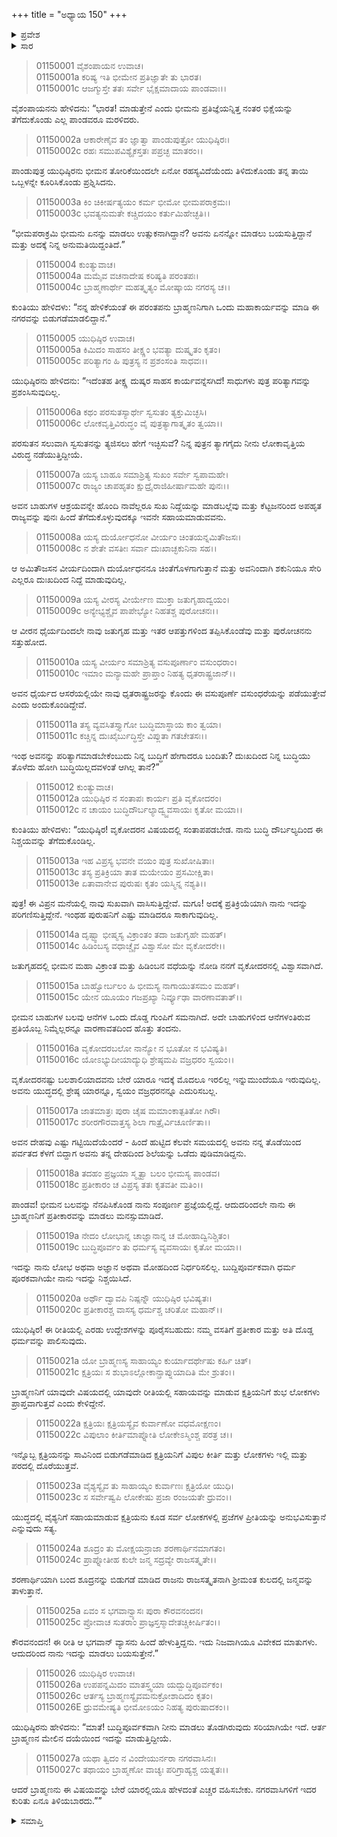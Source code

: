+++
title = "ಅಧ್ಯಾಯ 150"
+++

<details><summary>ಪ್ರವೇಶ</summary>


।।   ಓಂ ಓಂ ನಮೋ ನಾರಾಯಣಾಯ।।   ಶ್ರೀ ವೇದವ್ಯಾಸಾಯ ನಮಃ ।।

ಶ್ರೀ ಕೃಷ್ಣದ್ವೈಪಾಯನ ವೇದವ್ಯಾಸ ವಿರಚಿತ  

**ಶ್ರೀ ಮಹಾಭಾರತ**

**ಆದಿ ಪರ್ವ**

**ಬಕವಧ ಪರ್ವ**

**ಅಧ್ಯಾಯ 150**

</details>


<details><summary>ಸಾರ</summary>

ಕುಂತಿಯ ಯೋಜನೆಯನ್ನು ಕೇಳಿ ಯುಧಿಷ್ಠಿರನು ತನ್ನ ಅಸಂತೋಷವನ್ನು ವ್ಯಕ್ತಪಡಿಸುವುದು (1-11). ಕುಂತಿಯು ತಾನು ಮಾಡಲಿಚ್ಛಿಸಿರುವುದರ ಕಾರಣವನ್ನು ತಿಳಿಸಿದಾಗ ಯುಧಿಷ್ಠಿರನು ಒಪ್ಪಿಕೊಳ್ಳುವುದು (12-27).

</details>


> 01150001 ವೈಶಂಪಾಯನ ಉವಾಚ।  
01150001a ಕರಿಷ್ಯ ಇತಿ ಭೀಮೇನ ಪ್ರತಿಜ್ಞಾತೇ ತು ಭಾರತ।   
01150001c ಆಜಗ್ಮುಸ್ತೇ ತತಃ ಸರ್ವೇ ಭೈಕ್ಷಮಾದಾಯ ಪಾಂಡವಾಃ।।

ವೈಶಂಪಾಯನನು ಹೇಳಿದನು: “ಭಾರತ! ಮಾಡುತ್ತೇನೆ ಎಂದು ಭೀಮನು ಪ್ರತಿಜ್ಞೆಯನ್ನಿತ್ತ ನಂತರ ಭಿಕ್ಷೆಯನ್ನು ತೆಗೆದುಕೊಂಡು ಎಲ್ಲ ಪಾಂಡವರೂ ಮರಳಿದರು.

> 01150002a ಆಕಾರೇಣೈವ ತಂ ಜ್ಞಾತ್ವಾ ಪಾಂಡುಪುತ್ರೋ ಯುಧಿಷ್ಠಿರಃ।  
01150002c ರಹಃ ಸಮುಪವಿಶ್ಯೈಕಸ್ತತಃ ಪಪ್ರಚ್ಛ ಮಾತರಂ।।

ಪಾಂಡುಪುತ್ರ ಯುಧಿಷ್ಠಿರನು ಭೀಮನ ತೋರಿಕೆಯಿಂದಲೇ ಏನೋ ರಹಸ್ಯವಿದೆಯೆಂದು ತಿಳಿದುಕೊಂಡು ತನ್ನ ತಾಯಿ ಒಬ್ಬಳನ್ನೇ ಕೂರಿಸಿಕೊಂಡು ಪ್ರಶ್ನಿಸಿದನು.

> 01150003a ಕಿಂ ಚಿಕೀರ್ಷತ್ಯಯಂ ಕರ್ಮ ಭೀಮೋ ಭೀಮಪರಾಕ್ರಮಃ।  
01150003c ಭವತ್ಯನುಮತೇ ಕಚ್ಚಿದಯಂ ಕರ್ತುಮಿಹೇಚ್ಛತಿ।।

“ಭೀಮಪರಾಕ್ರಮಿ ಭೀಮನು ಏನನ್ನು ಮಾಡಲು ಉತ್ಸುಕನಾಗಿದ್ದಾನೆ? ಅವನು ಏನನ್ನೋ ಮಾಡಲು ಬಯಸುತ್ತಿದ್ದಾನೆ ಮತ್ತು ಅದಕ್ಕೆ ನಿನ್ನ ಅನುಮತಿಯಿದ್ದಂತಿದೆ.”

> 01150004 ಕುಂತ್ಯುವಾಚ।  
01150004a ಮಮೈವ ವಚನಾದೇಷ ಕರಿಷ್ಯತಿ ಪರಂತಪಃ।  
01150004c ಬ್ರಾಹ್ಮಣಾರ್ಥೇ ಮಹತ್ಕೃತ್ಯಂ ಮೋಷ್ಕಾಯ ನಗರಸ್ಯ ಚ।।

ಕುಂತಿಯು ಹೇಳಿದಳು: “ನನ್ನ ಹೇಳಿಕೆಯಂತೆ ಈ ಪರಂತಪನು ಬ್ರಾಹ್ಮಣನಿಗಾಗಿ ಒಂದು ಮಹಾಕಾರ್ಯವನ್ನು ಮಾಡಿ ಈ ನಗರವನ್ನು ಬಿಡುಗಡೆಮಾಡಲಿದ್ದಾನೆ.”

> 01150005 ಯುಧಿಷ್ಠಿರ ಉವಾಚ।  
01150005a ಕಿಮಿದಂ ಸಾಹಸಂ ತೀಕ್ಷ್ಣಂ ಭವತ್ಯಾ ದುಷ್ಕೃತಂ ಕೃತಂ।  
01150005c ಪರಿತ್ಯಾಗಂ ಹಿ ಪುತ್ರಸ್ಯ ನ ಪ್ರಶಂಸಂತಿ ಸಾಧವಃ।।

ಯುಧಿಷ್ಠಿರನು ಹೇಳಿದನು: “ಇದೆಂತಹ ತೀಕ್ಷ್ಣ ದುಷ್ಕರ ಸಾಹಸ ಕಾರ್ಯವನ್ನೆಸಗಿದೆ! ಸಾಧುಗಳು ಪುತ್ರ ಪರಿತ್ಯಾಗವನ್ನು ಪ್ರಶಂಸಿಸುವುದಿಲ್ಲ.

> 01150006a ಕಥಂ ಪರಸುತಸ್ಯಾರ್ಥೇ ಸ್ವಸುತಂ ತ್ಯಕ್ತುಮಿಚ್ಛಸಿ।  
01150006c ಲೋಕವೃತ್ತಿವಿರುದ್ಧಂ ವೈ ಪುತ್ರತ್ಯಾಗಾತ್ಕೃತಂ ತ್ವಯಾ।।

ಪರಸುತನ ಸಲುವಾಗಿ ಸ್ವಸುತನನ್ನು ತ್ಯಜಿಸಲು ಹೇಗೆ ಇಚ್ಛಿಸುವೆ? ನಿನ್ನ ಪುತ್ರನ ತ್ಯಾಗಗೈದು ನೀನು ಲೋಕಾವೃತ್ತಿಯ ವಿರುದ್ಧ ನಡೆಯುತ್ತಿದ್ದೀಯೆ.

> 01150007a ಯಸ್ಯ ಬಾಹೂ ಸಮಾಶ್ರಿತ್ಯ ಸುಖಂ ಸರ್ವೇ ಸ್ವಪಾಮಹೇ।  
01150007c ರಾಜ್ಯಂ ಚಾಪಹೃತಂ ಕ್ಷುದ್ರೈರಾಜಿಹೀರ್ಷಾಮಹೇ ಪುನಃ।।

ಅವನ ಬಾಹುಗಳ ಆಶ್ರಯವನ್ನೇ ಹೊಂದಿ ನಾವೆಲ್ಲರೂ ಸುಖ ನಿದ್ದೆಯನ್ನು ಮಾಡಬಲ್ಲೆವು ಮತ್ತು ಕೆಟ್ಟಜನರಿಂದ ಅಪಹೃತ ರಾಜ್ಯವನ್ನು ಪುನಃ ಹಿಂದೆ ತೆಗೆದುಕೊಳ್ಳುವುದಕ್ಕೂ ಇವನೇ ಸಹಾಯಮಾಡುವವನು.

> 01150008a ಯಸ್ಯ ದುರ್ಯೋಧನೋ ವೀರ್ಯಂ ಚಿಂತಯನ್ನಮಿತೌಜಸಃ।   
01150008c ನ ಶೇತೇ ವಸತೀಃ ಸರ್ವಾ ದುಃಖಾಚ್ಛಕುನಿನಾ ಸಹ।।

ಆ ಅಮಿತೌಜಸನ ವೀರ್ಯದಿಂದಾಗಿ ದುರ್ಯೋಧನನೂ ಚಿಂತೆಗೊಳಗಾಗುತ್ತಾನೆ ಮತ್ತು ಅವನಿಂದಾಗಿ ಶಕುನಿಯೂ ಸೇರಿ ಎಲ್ಲರೂ ದುಃಖದಿಂದ ನಿದ್ದೆ ಮಾಡುವುದಿಲ್ಲ.

> 01150009a ಯಸ್ಯ ವೀರಸ್ಯ ವೀರ್ಯೇಣ ಮುಕ್ತಾ ಜತುಗೃಹಾದ್ವಯಂ।  
01150009c ಅನ್ಯೇಭ್ಯಶ್ಚೈವ ಪಾಪೇಭ್ಯೋ ನಿಹತಶ್ಚ ಪುರೋಚನಃ।।

ಆ ವೀರನ ಧೈರ್ಯದಿಂದಲೇ ನಾವು ಜತುಗೃಹ ಮತ್ತು ಇತರ ಆಪತ್ತುಗಳಿಂದ ತಪ್ಪಿಸಿಕೊಂಡೆವು ಮತ್ತು ಪುರೋಚನನು ಸತ್ತುಹೋದ.

> 01150010a ಯಸ್ಯ ವೀರ್ಯಂ ಸಮಾಶ್ರಿತ್ಯ ವಸುಪೂರ್ಣಾಂ ವಸುಂಧರಾಂ।  
01150010c ಇಮಾಂ ಮನ್ಯಾಮಹೇ ಪ್ರಾಪ್ತಾಂ ನಿಹತ್ಯ ಧೃತರಾಷ್ಟ್ರಜಾನ್।।

ಅವನ ಧೈರ್ಯದ ಆಸರೆಯಲ್ಲಿಯೇ ನಾವು ಧೃತರಾಷ್ಟ್ರಜರನ್ನು ಕೊಂದು ಈ ವಸುಪೂರ್ಣೆ ವಸುಂಧರೆಯನ್ನು ಪಡೆಯುತ್ತೇವೆ ಎಂದು ಅಂದುಕೊಂಡಿದ್ದೇವೆ.

> 01150011a ತಸ್ಯ ವ್ಯವಸಿತಸ್ತ್ಯಾಗೋ ಬುದ್ಧಿಮಾಸ್ಥಾಯ ಕಾಂ ತ್ವಯಾ।  
01150011c ಕಚ್ಚಿನ್ನ ದುಃಖೈರ್ಬುದ್ಧಿಸ್ತೇ ವಿಪ್ಲುತಾ ಗತಚೇತಸಃ।।

ಇಂಥ ಅವನನ್ನು ಪರಿತ್ಯಾಗಮಾಡಬೇಕೆಂಬುದು ನಿನ್ನ ಬುದ್ಧಿಗೆ ಹೇಗಾದರೂ ಬಂದಿತು? ದುಃಖದಿಂದ ನಿನ್ನ ಬುದ್ಧಿಯು ತೊಳೆದು ಹೋಗಿ ಬುದ್ಧಿಯಿಲ್ಲದವಳಂತೆ ಆಗಿಲ್ಲ ತಾನೆ?”

> 01150012 ಕುಂತ್ಯುವಾಚ।  
01150012a ಯುಧಿಷ್ಠಿರ ನ ಸಂತಾಪಃ ಕಾರ್ಯಃ ಪ್ರತಿ ವೃಕೋದರಂ।   
01150012c ನ ಚಾಯಂ ಬುದ್ಧಿದೌರ್ಬಲ್ಯಾದ್ವ್ಯ್ಯವಸಾಯಃ ಕೃತೋ ಮಯಾ।।

ಕುಂತಿಯು ಹೇಳಿದಳು: “ಯುಧಿಷ್ಠಿರ! ವೃಕೋದರನ ವಿಷಯದಲ್ಲಿ ಸಂತಾಪಪಡಬೇಡ. ನಾನು ಬುದ್ಧಿ ದೌರ್ಬಲ್ಯದಿಂದ ಈ ನಿಶ್ಚಯವನ್ನು ತೆಗೆದುಕೊಂಡಿಲ್ಲ.

> 01150013a ಇಹ ವಿಪ್ರಸ್ಯ ಭವನೇ ವಯಂ ಪುತ್ರ ಸುಖೋಷಿತಾಃ।  
01150013c ತಸ್ಯ ಪ್ರತಿಕ್ರಿಯಾ ತಾತ ಮಯೇಯಂ ಪ್ರಸಮೀಕ್ಷಿತಾ।   
01150013e ಏತಾವಾನೇವ ಪುರುಷಃ ಕೃತಂ ಯಸ್ಮಿನ್ನ ನಶ್ಯತಿ।।

ಪುತ್ರ! ಈ ವಿಪ್ರನ ಮನೆಯಲ್ಲಿ ನಾವು ಸುಖವಾಗಿ ವಾಸಿಸುತ್ತಿದ್ದೇವೆ. ಮಗೂ! ಅದಕ್ಕೆ ಪ್ರತಿಕ್ರಿಯೆಯಾಗಿ ನಾನು ಇದನ್ನು ಪರಿಗಣಿಸುತ್ತಿದ್ದೇನೆ. ಇಂಥಹ ಪುರುಷನಿಗೆ ಎಷ್ಟು ಮಾಡಿದರೂ ಸಾಕಾಗುವುದಿಲ್ಲ.

> 01150014a ದೃಷ್ಟ್ವಾ ಭೀಷ್ಮಸ್ಯ ವಿಕ್ರಾಂತಂ ತದಾ ಜತುಗೃಹೇ ಮಹತ್।  
01150014c ಹಿಡಿಂಬಸ್ಯ ವಧಾಚ್ಚೈವ ವಿಶ್ವಾಸೋ ಮೇ ವೃಕೋದರೇ।।

ಜತುಗೃಹದಲ್ಲಿ ಭೀಮನ ಮಹಾ ವಿಕ್ರಾಂತ ಮತ್ತು ಹಿಡಿಂಬನ ವಧೆಯನ್ನು ನೋಡಿ ನನಗೆ ವೃಕೋದರನಲ್ಲಿ ವಿಶ್ವಾಸವಾಗಿದೆ.

> 01150015a ಬಾಹ್ವೋರ್ಬಲಂ ಹಿ ಭೀಮಸ್ಯ ನಾಗಾಯುತಸಮಂ ಮಹತ್।  
01150015c ಯೇನ ಯೂಯಂ ಗಜಪ್ರಖ್ಯಾ ನಿರ್ವ್ಯೂಢಾ ವಾರಣಾವತಾತ್।।

ಭೀಮನ ಬಾಹುಗಳ ಬಲವು ಆನೆಗಳ ಒಂದು ದೊಡ್ಡ ಗುಂಪಿಗೆ ಸಮನಾಗಿದೆ. ಅದೇ ಬಾಹುಗಳಿಂದ ಆನೆಗಳಂತಿರುವ ಪ್ರತಿಯೊಬ್ಬ ನಿಮ್ಮೆಲ್ಲರನ್ನೂ ವಾರಣಾವತದಿಂದ ಹೊತ್ತು ತಂದನು.

> 01150016a ವೃಕೋದರಬಲೋ ನಾನ್ಯೋ ನ ಭೂತೋ ನ ಭವಿಷ್ಯತಿ।  
01150016c ಯೋಽಭ್ಯುದೀಯಾದ್ಯುಧಿ ಶ್ರೇಷ್ಠಮಪಿ ವಜ್ರಧರಂ ಸ್ವಯಂ।।

ವೃಕೋದರನಷ್ಟು ಬಲಶಾಲಿಯಾದವನು ಬೇರೆ ಯಾರೂ ಇದಕ್ಕೆ ಮೊದಲೂ ಇರಲಿಲ್ಲ ಇನ್ನುಮುಂದೆಯೂ ಇರುವುದಿಲ್ಲ. ಅವನು ಯುದ್ಧದಲ್ಲಿ ಶ್ರೇಷ್ಠ ಯಾರನ್ನೂ, ಸ್ವಯಂ ವಜ್ರಧರನನ್ನೂ ಎದುರಿಸಬಲ್ಲ.

> 01150017a ಜಾತಮಾತ್ರಃ ಪುರಾ ಚೈಷ ಮಮಾಂಕಾತ್ಪತಿತೋ ಗಿರೌ।  
01150017c ಶರೀರಗೌರವಾತ್ತಸ್ಯ ಶಿಲಾ ಗಾತ್ರೈರ್ವಿಚೂರ್ಣಿತಾ।।

ಅವನ ದೇಹವು ಎಷ್ಟು ಗಟ್ಟಿಯಿದೆಯೆಂದರೆ - ಹಿಂದೆ ಹುಟ್ಟಿದ ಕೆಲವೇ ಸಮಯದಲ್ಲಿ ಅವನು ನನ್ನ ತೊಡೆಯಿಂದ ಪರ್ವತದ ಕೆಳಗೆ ಬಿದ್ದಾಗ ಅವನು ತನ್ನ ದೇಹದಿಂದ ಶಿಲೆಯನ್ನು ಒಡೆದು ಪುಡಿಮಾಡಿದ್ದನು.

> 01150018a ತದಹಂ ಪ್ರಜ್ಞಯಾ ಸ್ಮೃತ್ವಾ ಬಲಂ ಭೀಮಸ್ಯ ಪಾಂಡವ।  
01150018c ಪ್ರತೀಕಾರಂ ಚ ವಿಪ್ರಸ್ಯ ತತಃ ಕೃತವತೀ ಮತಿಂ।।

ಪಾಂಡವ! ಭೀಮನ ಬಲವನ್ನು ನೆನಪಿಸಿಕೊಂಡ ನಾನು ಸಂಪೂರ್ಣ ಪ್ರಜ್ಞೆಯಲ್ಲಿದ್ದೆ. ಆದುದರಿಂದಲೇ ನಾನು ಈ ಬ್ರಾಹ್ಮಣನಿಗೆ ಪ್ರತೀಕಾರವನ್ನು ಮಾಡಲು ಮನಸ್ಸುಮಾಡಿದೆ.

> 01150019a ನೇದಂ ಲೋಭಾನ್ನ ಚಾಜ್ಞಾನಾನ್ನ ಚ ಮೋಹಾದ್ವಿನಿಶ್ಚಿತಂ।  
01150019c ಬುದ್ಧಿಪೂರ್ವಂ ತು ಧರ್ಮಸ್ಯ ವ್ಯವಸಾಯಃ ಕೃತೋ ಮಯಾ।।

ಇದನ್ನು ನಾನು ಲೋಭ ಅಥವಾ ಅಜ್ಞಾನ ಅಥವಾ ಮೋಹದಿಂದ ನಿರ್ಧರಿಸಲಿಲ್ಲ. ಬುದ್ದಿಪೂರ್ವಕವಾಗಿ ಧರ್ಮ ಪೂರಕವಾಗಿಯೇ ನಾನು ಇದನ್ನು ನಿಶ್ಚಯಿಸಿದೆ.

> 01150020a ಅರ್ಥೌ ದ್ವಾವಪಿ ನಿಷ್ಪನ್ನೌ ಯುಧಿಷ್ಠಿರ ಭವಿಷ್ಯತಃ।  
01150020c ಪ್ರತೀಕಾರಶ್ಚ ವಾಸಸ್ಯ ಧರ್ಮಶ್ಚ ಚರಿತೋ ಮಹಾನ್।।

ಯುಧಿಷ್ಠಿರ! ಈ ರೀತಿಯಲ್ಲಿ ಎರಡು ಉದ್ದೇಶಗಳನ್ನು ಪೂರೈಸಬಹುದು: ನಮ್ಮ ವಸತಿಗೆ ಪ್ರತೀಕಾರ ಮತ್ತು ಅತಿ ದೊಡ್ಡ ಧರ್ಮವನ್ನು ಪಾಲಿಸುವುದು.

> 01150021a ಯೋ ಬ್ರಾಹ್ಮಣಸ್ಯ ಸಾಹಾಯ್ಯಂ ಕುರ್ಯಾದರ್ಥೇಷು ಕರ್ಹಿ ಚಿತ್।  
01150021c ಕ್ಷತ್ರಿಯಃ ಸ ಶುಭಾಽಲ್ಲೋಕಾನ್ಪ್ರಾಪ್ನುಯಾದಿತಿ ಮೇ ಶ್ರುತಂ।।

ಬ್ರಾಹ್ಮಣನಿಗೆ ಯಾವುದೇ ವಿಷಯದಲ್ಲಿ ಯಾವುದೇ ರೀತಿಯಲ್ಲಿ ಸಹಾಯವನ್ನು ಮಾಡುವ ಕ್ಷತ್ರಿಯನಿಗೆ ಶುಭ ಲೋಕಗಳು ಪ್ರಾಪ್ತವಾಗುತ್ತವೆ ಎಂದು ಕೇಳಿದ್ದೇನೆ.

> 01150022a ಕ್ಷತ್ರಿಯಃ ಕ್ಷತ್ರಿಯಸ್ಯೈವ ಕುರ್ವಾಣೋ ವಧಮೋಕ್ಷಣಂ।  
01150022c ವಿಪುಲಾಂ ಕೀರ್ತಿಮಾಪ್ನೋತಿ ಲೋಕೇಽಸ್ಮಿಂಶ್ಚ ಪರತ್ರ ಚ।।

ಇನ್ನೊಬ್ಬ ಕ್ಷತ್ರಿಯನನ್ನು ಸಾವಿನಿಂದ ಬಿಡುಗಡೆಮಾಡಿದ ಕ್ಷತ್ರಿಯನಿಗೆ ವಿಪುಲ ಕೀರ್ತಿ ಮತ್ತು ಲೋಕಗಳು ಇಲ್ಲಿ ಮತ್ತು ಪರದಲ್ಲಿ ದೊರೆಯುತ್ತವೆ.

> 01150023a ವೈಶ್ಯಸ್ಯೈವ ತು ಸಾಹಾಯ್ಯಂ ಕುರ್ವಾಣಃ ಕ್ಷತ್ರಿಯೋ ಯುಧಿ।  
01150023c ಸ ಸರ್ವೇಷ್ವಪಿ ಲೋಕೇಷು ಪ್ರಜಾ ರಂಜಯತೇ ಧ್ರುವಂ।।

ಯುದ್ಧದಲ್ಲಿ ವೈಶ್ಯನಿಗೆ ಸಹಾಯಮಾಡುವ ಕ್ಷತ್ರಿಯನು ಕೂಡ ಸರ್ವ ಲೋಕಗಳಲ್ಲಿ ಪ್ರಜೆಗಳ ಪ್ರೀತಿಯನ್ನು ಅನುಭವಿಸುತ್ತಾನೆ ಎನ್ನುವುದು ಸತ್ಯ.

> 01150024a ಶೂದ್ರಂ ತು ಮೋಕ್ಷಯನ್ರಾಜಾ ಶರಣಾರ್ಥಿನಮಾಗತಂ।  
01150024c ಪ್ರಾಪ್ನೋತೀಹ ಕುಲೇ ಜನ್ಮ ಸದ್ರವ್ಯೇ ರಾಜಸತ್ಕೃತೇ।।

ಶರಣಾರ್ಥಿಯಾಗಿ ಬಂದ ಶೂದ್ರನನ್ನು ಬಿಡುಗಡೆ ಮಾಡಿದ ರಾಜನು ರಾಜಸತ್ಕೃತನಾಗಿ ಶ್ರೀಮಂತ ಕುಲದಲ್ಲಿ ಜನ್ಮವನ್ನು ತಾಳುತ್ತಾನೆ.

> 01150025a ಏವಂ ಸ ಭಗವಾನ್ವ್ಯಾಸಃ ಪುರಾ ಕೌರವನಂದನ।  
01150025c ಪ್ರೋವಾಚ ಸುತರಾಂ ಪ್ರಾಜ್ಞಸ್ತಸ್ಮಾದೇತಚ್ಚಿಕೀರ್ಷಿತಂ।।

ಕೌರವನಂದನ! ಈ ರೀತಿ ಆ ಭಗವಾನ್ ವ್ಯಾಸನು ಹಿಂದೆ ಹೇಳುತ್ತಿದ್ದನು. ಇದು ನಿಜವಾಗಿಯೂ ವಿವೇಕದ ಮಾತುಗಳು. ಆದುದರಿಂದ ನಾನು ಇದನ್ನು ಮಾಡಲು ಬಯಸುತ್ತೇನೆ.”

> 01150026 ಯುಧಿಷ್ಠಿರ ಉವಾಚ।  
01150026a ಉಪಪನ್ನಮಿದಂ ಮಾತಸ್ತ್ವಯಾ ಯದ್ಬುದ್ಧಿಪೂರ್ವಕಂ।  
01150026c ಆರ್ತಸ್ಯ ಬ್ರಾಹ್ಮಣಸ್ಯೈವಮನುಕ್ರೋಶಾದಿದಂ ಕೃತಂ।  
01150026E ಧ್ರುವಮೇಷ್ಯತಿ ಭೀಮೋಽಯಂ ನಿಹತ್ಯ ಪುರುಷಾದಕಂ।।

ಯುಧಿಷ್ಠಿರನು ಹೇಳಿದನು: “ಮಾತೆ! ಬುದ್ಧಿಪೂರ್ವಕವಾಗಿ ನೀನು ಮಾಡಲು ತೊಡಗಿರುವುದು ಸರಿಯಾಗಿಯೇ ಇದೆ. ಆರ್ತ ಬ್ರಾಹ್ಮಣನ ಮೇಲಿನ ದಯೆಯಿಂದ ಇದನ್ನು ಮಾಡುತ್ತಿದ್ದೀಯೆ.

> 01150027a ಯಥಾ ತ್ವಿದಂ ನ ವಿಂದೇಯುರ್ನರಾ ನಗರವಾಸಿನಃ।  
01150027c ತಥಾಯಂ ಬ್ರಾಹ್ಮಣೋ ವಾಚ್ಯಃ ಪರಿಗ್ರಾಹ್ಯಶ್ಚ ಯತ್ನತಃ।।

ಆದರೆ ಬ್ರಾಹ್ಮಣನು ಈ ವಿಷಯವನ್ನು ಬೇರೆ ಯಾರಲ್ಲಿಯೂ ಹೇಳದಂತೆ ಎಚ್ಚರ ವಹಿಸಬೇಕು. ನಗರವಾಸಿಗಳಿಗೆ ಇದರ ಕುರಿತು ಏನೂ ತಿಳಿಯಬಾರದು.””




<details><summary>ಸಮಾಪ್ತಿ</summary>


ಇತಿ ಶ್ರೀ ಮಹಾಭಾರತೇ ಆದಿಪರ್ವಣಿ ಬಕವಧಪರ್ವಣಿ ಪಂಚಾರಿಂಶದಧಿಕಶತತಮೋಽಧ್ಯಾಯ:।।  
ಇದು ಶ್ರೀ ಮಹಾಭಾರತದಲ್ಲಿ ಆದಿಪರ್ವದಲ್ಲಿ ಬಕವಧಪರ್ವದಲ್ಲಿ ನೂರಾಐವತ್ತನೆಯ ಅಧ್ಯಾಯವು.



</details>

